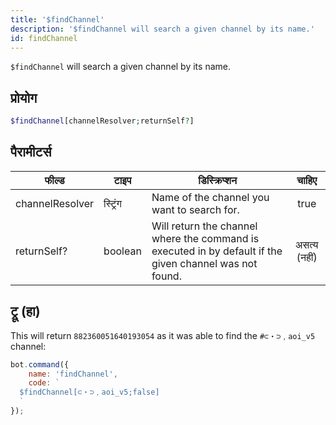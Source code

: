 ```yaml
---
title: '$findChannel'
description: '$findChannel will search a given channel by its name.'
id: findChannel
---
```


`$findChannel` will search a given channel by its name.

## प्रोयोग

```php
$findChannel[channelResolver;returnSelf?]
```

## पैरामीटर्स

| फील्ड           | टाइप     | डिस्क्रिप्शन                                                                                            |    चाहिए     |
| --------------- | -------- | ------------------------------------------------------------------------------------------------------- |:------------:|
| channelResolver | स्ट्रिंग | Name of the channel you want to search for.                                                             |     true     |
| returnSelf?     | boolean  | Will return the channel where the command is executed in by default if the given channel was not found. | असत्य (नहीं) |

## ट्रू (हा)

This will return `882360051640193054` as it was able to find the `#⊂・⊃﹐aoi_v5` channel:

```javascript
bot.command({
    name: 'findChannel',
    code: `
  $findChannel[⊂・⊃﹐aoi_v5;false]
  `
});
```

